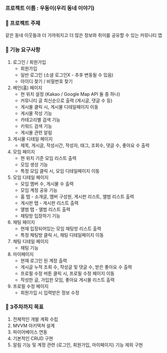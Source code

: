 ### 프로젝트 이름 : 우동이(우리 동네 이야기)

### 📌 프로젝트 주제

같은 동네 이웃들과 더 가까워지고 더 많은 정보와 취미를 공유할 수 있는 커뮤니티 앱

### 📌 기능 요구사항

1. 로그인 / 회원가입
    - 회원가입
    - 일반 로그인 (소셜 로그인X - 추후 변동될 수 있음)
    - 아이디 찾기 / 비밀번호 찾기
2. 메인(홈) 페이지
    - 현 위치 설정 (Kakao / Google Map API 둘 중 하나)
    - 커뮤니티 글 최신순으로 출력 (게시글, 댓글 수 등)
    - 게시물 클릭 시, 게시물 디테일페이지 이동
    - 게시물 작성 기능
    - 카테고리별 검색 기능
    - 키워드 검색 기능
    - 게시물 관련 알림
3. 게시물 디테일 페이지
    - 제목, 게시글, 작성시간, 작성자, 태그, 조회수, 댓글 수, 좋아요 수 출력
4. 모임 페이지
    - 현 위치 기준 모임 리스트 출력
    - 모임 생성 기능
    - 특정 모임 클릭 시, 모임 디테일페이지 이동
5. 모임 디테일 페이지 
    - 모임 멤버 수, 게시물 수 출력
    - 모임 계정 공유 기능
    - 홈 탭 - 소개글, 멤버 구성원, 게시판 리스트, 앨범 리스트 출력
    - 게시판 탭 - 게시판 리스트 출력
    - 앨범 탭 - 앨범 리스트 출력
    - 채팅방 입장하기 기능
6. 채팅 페이지
    - 현재 입장되어있는 모임 채팅방 리스트 출력
    - 특정 채팅방 클릭 시, 채팅 디테일페이지 이동
7. 채팅 디테일 페이지
    - 채팅 기능
8. 마이페이지
    - 현재 로그인 된 계정 출력
    - 게시글 누적 조회 수, 작성글 및 댓글 수, 받은 좋아요 수 출력
    - 프로필 수정 버튼 클릭 시, 프로필 수정 페이지 이동
    - 작성한 글, 가입한 모임, 좋아요 게시물 리스트 출력
9. 프로필 수정 페이지
    - 회원가입 시 입력받은 정보 수정

### 📌 3주차까지 목표

1. 전체적인 개발 계획 수립
2. MVVM 아키텍쳐 설계
3. 파이어베이스 연동
4. 기본적인 CRUD 구현
5. 알림 기능 및 계정 관련 (로그인, 회원가입, 마이페이지) 기능 제외 구현